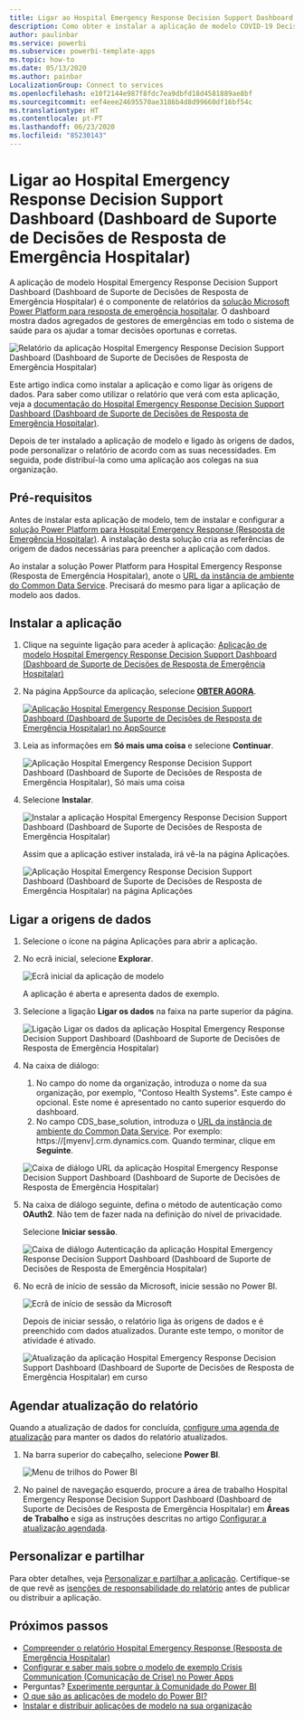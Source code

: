 ```yaml
---
title: Ligar ao Hospital Emergency Response Decision Support Dashboard (Dashboard de Suporte de Decisões de Resposta de Emergência Hospitalar)
description: Como obter e instalar a aplicação de modelo COVID-19 Decision Support Dashboard (Dashboard de Suporte de Decisões da COVID-19) para emergência hospitalar e como ligar aos dados
author: paulinbar
ms.service: powerbi
ms.subservice: powerbi-template-apps
ms.topic: how-to
ms.date: 05/13/2020
ms.author: painbar
LocalizationGroup: Connect to services
ms.openlocfilehash: e10f2144e987f8fdc7ea9dbfd18d4581889ae8bf
ms.sourcegitcommit: eef4eee24695570ae3186b4d8d99660df16bf54c
ms.translationtype: HT
ms.contentlocale: pt-PT
ms.lasthandoff: 06/23/2020
ms.locfileid: "85230143"
---
```

# <a name="connect-to-the-hospital-emergency-response-decision-support-dashboard"></a>Ligar ao Hospital Emergency Response Decision Support Dashboard (Dashboard de Suporte de Decisões de Resposta de Emergência Hospitalar)
A aplicação de modelo Hospital Emergency Response Decision Support Dashboard (Dashboard de Suporte de Decisões de Resposta de Emergência Hospitalar) é o componente de relatórios da [solução Microsoft Power Platform para resposta de emergência hospitalar](https://powerapps.microsoft.com/blog/emergency-response-solution-a-microsoft-power-platform-solution-for-healthcare-emergency-response/). O dashboard mostra dados agregados de gestores de emergências em todo o sistema de saúde para os ajudar a tomar decisões oportunas e corretas.

![Relatório da aplicação Hospital Emergency Response Decision Support Dashboard (Dashboard de Suporte de Decisões de Resposta de Emergência Hospitalar)](media/service-connect-to-health-emergency-response/service-health-emergency-response-app-report.png)

Este artigo indica como instalar a aplicação e como ligar às origens de dados. Para saber como utilizar o relatório que verá com esta aplicação, veja a [documentação do Hospital Emergency Response Decision Support Dashboard (Dashboard de Suporte de Decisões de Resposta de Emergência Hospitalar)](https://docs.microsoft.com/powerapps/sample-apps/emergency-response/deploy-configure#view-the-power-bi-dashboard).

Depois de ter instalado a aplicação de modelo e ligado às origens de dados, pode personalizar o relatório de acordo com as suas necessidades. Em seguida, pode distribuí-la como uma aplicação aos colegas na sua organização.

## <a name="prerequisites"></a>Pré-requisitos

Antes de instalar esta aplicação de modelo, tem de instalar e configurar a [solução Power Platform para Hospital Emergency Response (Resposta de Emergência Hospitalar)](https://docs.microsoft.com/powerapps/sample-apps/emergency-response/deploy-configure). A instalação desta solução cria as referências de origem de dados necessárias para preencher a aplicação com dados.

Ao instalar a solução Power Platform para Hospital Emergency Response (Resposta de Emergência Hospitalar), anote o [URL da instância de ambiente do Common Data Service](https://docs.microsoft.com/powerapps/sample-apps/emergency-response/deploy-configure#publish-the-power-bi-dashboard). Precisará do mesmo para ligar a aplicação de modelo aos dados.

## <a name="install-the-app"></a>Instalar a aplicação

1. Clique na seguinte ligação para aceder à aplicação: [Aplicação de modelo Hospital Emergency Response Decision Support Dashboard (Dashboard de Suporte de Decisões de Resposta de Emergência Hospitalar)](https://aka.ms/AppSource_Hospital_offer)

1. Na página AppSource da aplicação, selecione [**OBTER AGORA**](https://aka.ms/AppSource_Hospital_offer).

    [![Aplicação Hospital Emergency Response Decision Support Dashboard (Dashboard de Suporte de Decisões de Resposta de Emergência Hospitalar) no AppSource](media/service-connect-to-health-emergency-response/service-health-emergency-response-app-appsource-get-it-now.png)](https://aka.ms/AppSource_Hospital_offer)

1. Leia as informações em **Só mais uma coisa** e selecione **Continuar**.

    ![Aplicação Hospital Emergency Response Decision Support Dashboard (Dashboard de Suporte de Decisões de Resposta de Emergência Hospitalar), Só mais uma coisa](media/service-connect-to-health-emergency-response/service-health-emergency-response-1-more-thing.png)

1. Selecione **Instalar**. 

    ![Instalar a aplicação Hospital Emergency Response Decision Support Dashboard (Dashboard de Suporte de Decisões de Resposta de Emergência Hospitalar)](media/service-connect-to-health-emergency-response/service-health-emergency-response-select-install.png)

    Assim que a aplicação estiver instalada, irá vê-la na página Aplicações.

   ![Aplicação Hospital Emergency Response Decision Support Dashboard (Dashboard de Suporte de Decisões de Resposta de Emergência Hospitalar) na página Aplicações](media/service-connect-to-health-emergency-response/service-health-emergency-response-app-apps-page-icon.png)

## <a name="connect-to-data-sources"></a>Ligar a origens de dados

1. Selecione o ícone na página Aplicações para abrir a aplicação.

1. No ecrã inicial, selecione **Explorar**.

   ![Ecrã inicial da aplicação de modelo](media/service-connect-to-health-emergency-response/service-health-emergency-response-app-splash-screen.png)

   A aplicação é aberta e apresenta dados de exemplo.

1. Selecione a ligação **Ligar os dados** na faixa na parte superior da página.

   ![Ligação Ligar os dados da aplicação Hospital Emergency Response Decision Support Dashboard (Dashboard de Suporte de Decisões de Resposta de Emergência Hospitalar)](media/service-connect-to-health-emergency-response/service-health-emergency-response-app-connect-data.png)

1. Na caixa de diálogo:
   1. No campo do nome da organização, introduza o nome da sua organização, por exemplo, "Contoso Health Systems". Este campo é opcional. Este nome é apresentado no canto superior esquerdo do dashboard.
   1. No campo CDS_base_solution, introduza o [URL da instância de ambiente do Common Data Service](https://docs.microsoft.com/powerapps/sample-apps/emergency-response/deploy-configure#publish-the-power-bi-dashboard). Por exemplo: https://[myenv].crm.dynamics.com. Quando terminar, clique em **Seguinte**.

   ![Caixa de diálogo URL da aplicação Hospital Emergency Response Decision Support Dashboard (Dashboard de Suporte de Decisões de Resposta de Emergência Hospitalar)](media/service-connect-to-health-emergency-response/service-health-emergency-response-app-url-dialog.png)

1. Na caixa de diálogo seguinte, defina o método de autenticação como **OAuth2**. Não tem de fazer nada na definição do nível de privacidade.

   Selecione **Iniciar sessão**.

   ![Caixa de diálogo Autenticação da aplicação Hospital Emergency Response Decision Support Dashboard (Dashboard de Suporte de Decisões de Resposta de Emergência Hospitalar)](media/service-connect-to-health-emergency-response/service-health-emergency-response-app-authentication-dialog.png)

1. No ecrã de início de sessão da Microsoft, inicie sessão no Power BI.

   ![Ecrã de início de sessão da Microsoft](media/service-connect-to-health-emergency-response/service-health-emergency-response-app-microsoft-login.png)

   Depois de iniciar sessão, o relatório liga às origens de dados e é preenchido com dados atualizados. Durante este tempo, o monitor de atividade é ativado.

   ![Atualização da aplicação Hospital Emergency Response Decision Support Dashboard (Dashboard de Suporte de Decisões de Resposta de Emergência Hospitalar) em curso](media/service-connect-to-health-emergency-response/service-health-emergency-response-app-refresh-monitor.png)

## <a name="schedule-report-refresh"></a>Agendar atualização do relatório

Quando a atualização de dados for concluída, [configure uma agenda de atualização](../connect-data/refresh-scheduled-refresh.md) para manter os dados do relatório atualizados.

1. Na barra superior do cabeçalho, selecione **Power BI**.

   ![Menu de trilhos do Power BI](media/service-connect-to-health-emergency-response/service-health-emergency-response-app-powerbi-breadcrumb.png)

1. No painel de navegação esquerdo, procure a área de trabalho Hospital Emergency Response Decision Support Dashboard (Dashboard de Suporte de Decisões de Resposta de Emergência Hospitalar) em **Áreas de Trabalho** e siga as instruções descritas no artigo [Configurar a atualização agendada](../connect-data/refresh-scheduled-refresh.md).

## <a name="customize-and-share"></a>Personalizar e partilhar

Para obter detalhes, veja [Personalizar e partilhar a aplicação](../connect-data/service-template-apps-install-distribute.md#customize-and-share-the-app). Certifique-se de que revê as [isenções de responsabilidade do relatório](../create-reports/sample-covid-19-us.md#disclaimers) antes de publicar ou distribuir a aplicação.

## <a name="next-steps"></a>Próximos passos
* [Compreender o relatório Hospital Emergency Response (Resposta de Emergência Hospitalar)](https://docs.microsoft.com/powerapps/sample-apps/emergency-response/deploy-configure#view-the-power-bi-dashboard)
* [Configurar e saber mais sobre o modelo de exemplo Crisis Communication (Comunicação de Crise) no Power Apps](https://docs.microsoft.com/powerapps/maker/canvas-apps/sample-crisis-communication-app)
* Perguntas? [Experimente perguntar à Comunidade do Power BI](https://community.powerbi.com/)
* [O que são as aplicações de modelo do Power BI?](../connect-data/service-template-apps-overview.md)
* [Instalar e distribuir aplicações de modelo na sua organização](../connect-data/service-template-apps-install-distribute.md)
